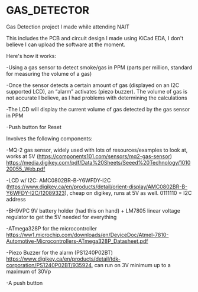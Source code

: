 # GAS_DETECTOR
Gas Detection project I made while attending NAIT

This includes the PCB and circuit design I made using KiCad EDA, I don't believe I can upload the software at the moment. 

Here's how it works:

-Using a gas sensor to detect smoke/gas in PPM (parts per million, standard for measuring the volume of a gas)

-Once the sensor detects a certain amount of gas (displayed on an I2C supported LCD), an “alarm” activates (piezo buzzer). The volume of gas is not accurate I believe, as I had problems with determining the calculations

-The LCD will display the current volume of gas detected by the gas sensor in PPM

-Push button for Reset

Involves the following components:

-MQ-2 gas sensor, widely used with lots of resources/examples to look at, works at 5V (https://components101.com/sensors/mq2-gas-sensor) https://media.digikey.com/pdf/Data%20Sheets/Seeed%20Technology/101020055_Web.pdf

-LCD w/ I2C: AMC0802BR-B-Y6WFDY-I2C (https://www.digikey.ca/en/products/detail/orient-display/AMC0802BR-B-Y6WFDY-I2C/12089323), cheap on digikey, runs at 5V as well. 0111110 = I2C address 

-BH9VPC 9V battery holder (had this on hand) + LM7805 linear voltage regulator to get the 5V needed for everything

-ATmega328P for the microcontroller https://ww1.microchip.com/downloads/en/DeviceDoc/Atmel-7810-Automotive-Microcontrollers-ATmega328P_Datasheet.pdf

-Piezo Buzzer for the alarm (PS1240P02BT) https://www.digikey.ca/en/products/detail/tdk-corporation/PS1240P02BT/935924, can run on 3V minimum up to a maximum of 30Vp

-A push button
